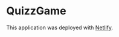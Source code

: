 # QuizzGame

This application was deployed with [Netlify](https://friendly-edison-f0ae0e.netlify.app/).
